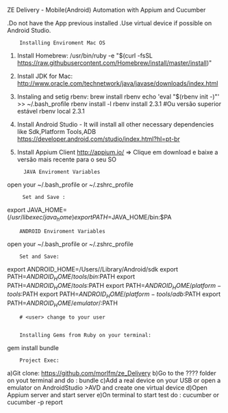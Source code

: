 ZE Delivery - Mobile(Android) Automation with Appium and Cucumber

.Do not have the App previous installed
.Use virtual device if possible on Android Studio.



        Installing Enviroment Mac OS

1. Install Homebrew:
   /usr/bin/ruby -e "$(curl -fsSL https://raw.githubusercontent.com/Homebrew/install/master/install)"

2. Install JDK for Mac:
   http://www.oracle.com/technetwork/java/javase/downloads/index.html

3. Instaling and setig rbenv:
   brew install rbenv
   echo 'eval "$(rbenv init -)"' >> ~/.bash_profile
   rbenv install -l
   rbenv install 2.3.1 #Ou versão superior estável
   rbenv local 2.3.1

4. Install Android Studio - It will install all other necessary dependencies like Sdk,Platform Tools,ADB
   https://developer.android.com/studio/index.html?hl=pt-br

5. Install Appium Client
   http://appium.io/ => Clique em download e baixe a versão mais recente para o seu SO

         JAVA Enviroment Variables

open your ~/.bash_profile or ~/.zshrc_profile

         Set and Save :

export JAVA_HOME=$(/usr/libexec/java_home)
export PATH=$JAVA_HOME/bin:$PA


        ANDROID Enviroment Variables

open your ~/.bash_profile or ~/.zshrc_profile

        Set and Save:

export ANDROID_HOME=/Users/<user>/Library/Android/sdk
export PATH=$ANDROID_HOME/tools/bin:$PATH
export PATH=$ANDROID_HOME/tools:$PATH
export PATH=$ANDROID_HOME/platform-tools:$PATH
export PATH=$ANDROID_HOME/platform-tools/adb:$PATH
export PATH=$ANDROID_HOME/emulator/:$PATH

        # <user> change to your user


        Installing Gems from Ruby on your terminal:
gem install bundle


        Project Exec:

a)Git clone: https://github.com/morlfm/ze_Delivery
b)Go to the ???? folder on yout terminal and do :
    bundle
c)Add a real device on your USB or open a emulator on AndroidStudio >AVD and create one virtual device
d)Open Appium server and start server
e)On terminal to start test do  :
    cucumber
    or
    cucumber -p report
